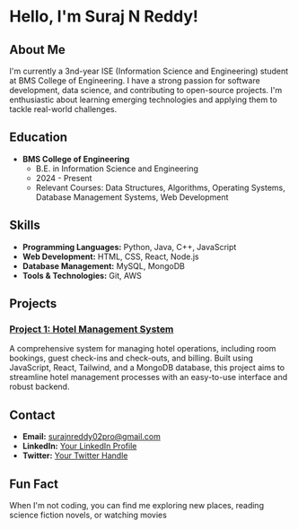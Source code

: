 # Hello, I'm Suraj N Reddy!
## About Me
I'm currently a 3nd-year ISE (Information Science and Engineering) student at BMS College of Engineering. I have a strong passion for software development, data science, and contributing to open-source projects. I'm enthusiastic about learning emerging technologies and applying them to tackle real-world challenges.
## Education
- **BMS College of Engineering**
  - B.E. in Information Science and Engineering
  - 2024 - Present
  - Relevant Courses: Data Structures, Algorithms, Operating Systems, Database Management Systems, Web Development
## Skills
- **Programming Languages:** Python, Java, C++, JavaScript
- **Web Development:** HTML, CSS, React, Node.js
- **Database Management:** MySQL, MongoDB
- **Tools & Technologies:** Git, AWS
## Projects
### [Project 1: Hotel Management System](https://github.com/surajnreddy02/Hotel-Management-System.git)
A comprehensive system for managing hotel operations, including room bookings, guest check-ins and check-outs, and billing. Built using JavaScript, React, Tailwind, and a MongoDB database, this project aims to streamline hotel management processes with an easy-to-use interface and robust backend.
## Contact
- **Email:** surajnreddy02pro@gmail.com
- **LinkedIn:** [Your LinkedIn Profile](https://www.linkedin.com/in/surajnreddy02)
- **Twitter:** [Your Twitter Handle](https://x.com/SurajNReddy02)
## Fun Fact
When I'm not coding, you can find me exploring new places, reading science fiction novels, or watching movies
